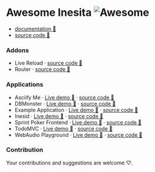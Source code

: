 # Awesome Inesita ![Awesome](https://cdn.rawgit.com/sindresorhus/awesome/d7305f38d29fed78fa85652e3a63e154dd8e8829/media/badge.svg)

 - [documentation 👀](https://inesita-rb.github.io/)
 - [source code 📖](https://github.com/inesita-rb/inesita)

### Addons

 - Live Reload · [source code 📖](https://github.com/inesita-rb/inesita-livereload)
 - Router · [source code 📖](https://github.com/inesita-rb/inesita-router)

### Applications

 - Asciify Me · [Live demo 👀](https://asciifyme.fazibear.me/) · [source code 📖](https://github.com/fazibear/asciify-me)
 - DBMonster · [Live demo 👀](http://inesita-dbmonster.netlify.com/) · [source code 📖](https://github.com/inesita-rb/dbmonster)
 - Example Application · [Live demo 👀](http://inesita-playground.netlify.com/) · [source code 📖](https://github.com/inesita-rb/playground)
 - Inesid · [Live demo 👀](https://inesid.fazibear.me/) · [source code 📖](https://github.com/fazibear/inesid)
 - Sprint Poker Frontend · [Live demo 👀](http://sprintpoker.netlify.com/) · [source code 📖](https://github.com/elpassion/sprint-poker-inesita)
 - TodoMVC · [Live demo 👀](http://inesita-todomvc.netlify.com/) · [source code 📖](https://github.com/inesita-rb/todomvc)
 - WebAudio Playground · [Live demo 👀](http://inesita-web-audio.netlify.com/) · [source code 📖](https://github.com/fazibear/web-audio-playground)

### Contribution

Your contributions and suggestions are welcome ♡.
